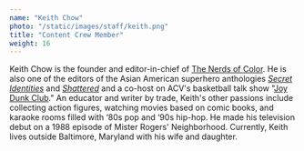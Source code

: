 ```yaml
---
name: "Keith Chow"
photo: "/static/images/staff/keith.png"
title: "Content Crew Member"
weight: 16
---
```

Keith Chow is the founder and editor-in-chief of [The Nerds of Color](http://thenerdsofcolor.org). He is also one of the editors of the Asian American superhero anthologies [_Secret Identities_](http://www.siuniverse.org/) and [_Shattered_](http://www.amazon.com/Shattered-American-Comics-Anthology-Identities/dp/1595588248/ref=sr_1_1?ie=UTF8&qid=1394659895&sr=8-1&keywords=shattered+asian) and a co-host on ACV's basketball talk show "[Joy Dunk Club](http://datwinningdotcom.wordpress.com/category/video/joy-dunk-club/)." An educator and writer by trade, Keith's other passions include collecting action figures, watching movies based on comic books, and karaoke rooms filled with ‘80s pop and ‘90s hip-hop. He made his television debut on a 1988 episode of Mister Rogers' Neighborhood. Currently, Keith lives outside Baltimore, Maryland with his wife and daughter.